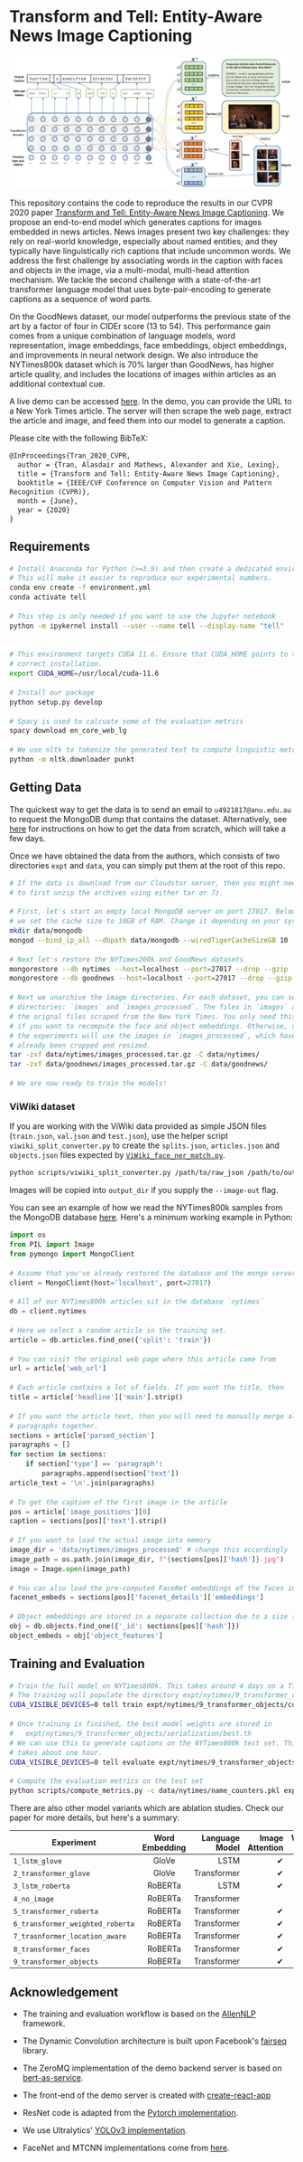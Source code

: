 # Transform and Tell: Entity-Aware News Image Captioning

![Teaser](figures/teaser.png)

This repository contains the code to reproduce the results in our CVPR 2020
paper [Transform and Tell: Entity-Aware News Image
Captioning](https://arxiv.org/abs/2004.08070). We propose an end-to-end model
which generates captions for images embedded in news articles. News images
present two key challenges: they rely on real-world knowledge, especially about
named entities; and they typically have linguistically rich captions that
include uncommon words. We address the first challenge by associating words in
the caption with faces and objects in the image, via a multi-modal, multi-head
attention mechanism. We tackle the second challenge with a state-of-the-art
transformer language model that uses byte-pair-encoding to generate captions as
a sequence of word parts.

On the GoodNews dataset, our model outperforms the previous state of the art by
a factor of four in CIDEr score (13 to 54). This performance gain comes from a
unique combination of language models, word representation, image embeddings,
face embeddings, object embeddings, and improvements in neural network design.
We also introduce the NYTimes800k dataset which is 70% larger than GoodNews,
has higher article quality, and includes the locations of images within
articles as an additional contextual cue.

A live demo can be accessed [here](https://transform-and-tell.ml/). In the
demo, you can provide the URL to a New York Times article. The server will then
scrape the web page, extract the article and image, and feed them into our
model to generate a caption.

Please cite with the following BibTeX:

```raw
@InProceedings{Tran_2020_CVPR,
  author = {Tran, Alasdair and Mathews, Alexander and Xie, Lexing},
  title = {Transform and Tell: Entity-Aware News Image Captioning},
  booktitle = {IEEE/CVF Conference on Computer Vision and Pattern Recognition (CVPR)},
  month = {June},
  year = {2020}
}
```

## Requirements

```sh
# Install Anaconda for Python (>=3.9) and then create a dedicated environment.
# This will make it easier to reproduce our experimental numbers.
conda env create -f environment.yml
conda activate tell

# This step is only needed if you want to use the Jupyter notebook
python -m ipykernel install --user --name tell --display-name "tell"


# This environment targets CUDA 11.6. Ensure that CUDA_HOME points to the
# correct installation.
export CUDA_HOME=/usr/local/cuda-11.6

# Install our package
python setup.py develop

# Spacy is used to calcuate some of the evaluation metrics
spacy download en_core_web_lg

# We use nltk to tokenize the generated text to compute linguistic metrics
python -m nltk.downloader punkt
```

## Getting Data

The quickest way to get the data is to send an email to `u4921817@anu.edu.au`
to request the MongoDB dump
that contains the dataset. Alternatively, see [here](docs/getting_data.md) for
instructions on how to get the data from scratch, which will take a few days.

Once we have obtained the data from the authors, which consists of two
directories `expt` and `data`, you can simply put them at the root of this
repo.

```sh
# If the data is download from our Cloudstor server, then you might need
# to first unzip the archives using either tar or 7z.

# First, let's start an empty local MongoDB server on port 27017. Below
# we set the cache size to 10GB of RAM. Change it depending on your system.
mkdir data/mongodb
mongod --bind_ip_all --dbpath data/mongodb --wiredTigerCacheSizeGB 10

# Next let's restore the NYTimes200k and GoodNews datasets
mongorestore --db nytimes --host=localhost --port=27017 --drop --gzip --archive=data/mongobackups/nytimes-2020-04-21.gz
mongorestore --db goodnews --host=localhost --port=27017 --drop --gzip --archive=data/mongobackups/goodnews-2020-04-21.gz

# Next we unarchive the image directories. For each dataset, you can see two
# directories: `images` and `images_processed`. The files in `images` are
# the orignal files scraped from the New York Times. You only need this
# if you want to recompute the face and object embeddings. Otherwise, all
# the experiments will use the images in `images_processed`, which have
# already been cropped and resized.
tar -zxf data/nytimes/images_processed.tar.gz -C data/nytimes/
tar -zxf data/goodnews/images_processed.tar.gz -C data/goodnews/

# We are now ready to train the models!
```

### ViWiki dataset

If you are working with the ViWiki data provided as simple JSON files
(`train.json`, `val.json` and `test.json`), use the helper script
`viwiki_split_converter.py` to create the `splits.json`, `articles.json`
and `objects.json` files expected by
[`ViWiki_face_ner_match.py`](tell/data/dataset_readers/ViWiki_face_ner_match.py).

```sh
python scripts/viwiki_split_converter.py /path/to/raw_json /path/to/output_dir
```

Images will be copied into `output_dir` if you supply the `--image-out` flag.

You can see an example of how we read the NYTimes800k samples from the MongoDB
database [here](tell/data/dataset_readers/nytimes_faces_ner_matched.py).
Here's a minimum working example in Python:

```python
import os
from PIL import Image
from pymongo import MongoClient

# Assume that you've already restored the database and the mongo server is running
client = MongoClient(host='localhost', port=27017)

# All of our NYTimes800k articles sit in the database `nytimes`
db = client.nytimes

# Here we select a random article in the training set.
article = db.articles.find_one({'split': 'train'})

# You can visit the original web page where this article came from
url = article['web_url']

# Each article contains a lot of fields. If you want the title, then
title = article['headline']['main'].strip()

# If you want the article text, then you will need to manually merge all
# paragraphs together.
sections = article['parsed_section']
paragraphs = []
for section in sections:
    if section['type'] == 'paragraph':
        paragraphs.append(section['text'])
article_text = '\n'.join(paragraphs)

# To get the caption of the first image in the article
pos = article['image_positions'][0]
caption = sections[pos]['text'].strip()

# If you want to load the actual image into memory
image_dir = 'data/nytimes/images_processed' # change this accordingly
image_path = os.path.join(image_dir, f"{sections[pos]['hash']}.jpg")
image = Image.open(image_path)

# You can also load the pre-computed FaceNet embeddings of the faces in the image
facenet_embeds = sections[pos]['facenet_details']['embeddings']

# Object embeddings are stored in a separate collection due to a size limit in mongo
obj = db.objects.find_one({'_id': sections[pos]['hash']})
object_embeds = obj['object_features']
```

## Training and Evaluation

```sh
# Train the full model on NYTimes800k. This takes around 4 days on a Titan V GPU.
# The training will populate the directory expt/nytimes/9_transformer_objects/serialization
CUDA_VISIBLE_DEVICES=0 tell train expt/nytimes/9_transformer_objects/config.yaml -f

# Once training is finished, the best model weights are stored in
#   expt/nytimes/9_transformer_objects/serialization/best.th
# We can use this to generate captions on the NYTimes800k test set. This
# takes about one hour.
CUDA_VISIBLE_DEVICES=0 tell evaluate expt/nytimes/9_transformer_objects/config.yaml -m expt/nytimes/9_transformer_objects/serialization/best.th

# Compute the evaluation metrics on the test set
python scripts/compute_metrics.py -c data/nytimes/name_counters.pkl expt/nytimes/9_transformer_objects/serialization/generations.jsonl
```

There are also other model variants which are ablation studies. Check
our paper for more details, but here's a summary:

| Experiment                       | Word Embedding | Language Model | Image Attention | Weighted RoBERTa | Location-Aware | Face Attention | Object Attention |
| -------------------------------- | :------------: | -------------: | --------------: | ---------------: | -------------: | -------------: | ---------------: |
| `1_lstm_glove`                   |     GloVe      |           LSTM |               ✔ |                  |                |                |                  |
| `2_transformer_glove`            |     GloVe      |    Transformer |               ✔ |                  |                |                |                  |
| `3_lstm_roberta`                 |    RoBERTa     |           LSTM |               ✔ |                  |                |                |                  |
| `4_no_image`                     |    RoBERTa     |    Transformer |                 |                  |                |                |                  |
| `5_transformer_roberta`          |    RoBERTa     |    Transformer |               ✔ |                  |                |                |                  |
| `6_transformer_weighted_roberta` |    RoBERTa     |    Transformer |               ✔ |                ✔ |                |                |                  |
| `7_trasnformer_location_aware`   |    RoBERTa     |    Transformer |               ✔ |                ✔ |              ✔ |                |                  |
| `8_transformer_faces`            |    RoBERTa     |    Transformer |               ✔ |                ✔ |              ✔ |              ✔ |                  |
| `9_transformer_objects`          |    RoBERTa     |    Transformer |               ✔ |                ✔ |              ✔ |              ✔ |                ✔ |

## Acknowledgement

- The training and evaluation workflow is based on the
  [AllenNLP](https://github.com/allenai/allennlp) framework.

- The Dynamic Convolution architecture is built upon Facebook's
  [fairseq](https://github.com/pytorch/fairseq/blob/master/examples/pay_less_attention_paper/README.md)
  library.

- The ZeroMQ implementation of the demo backend server is based on
  [bert-as-service](https://github.com/hanxiao/bert-as-service).

- The front-end of the demo server is created with
  [create-react-app](https://github.com/facebook/create-react-app)

- ResNet code is adapted from the [Pytorch
  implementation](https://github.com/pytorch/vision/blob/master/torchvision/models/resnet.py).

- We use Ultralytics' [YOLOv3 implementation](https://github.com/ultralytics/yolov3).

- FaceNet and MTCNN implementations come from [here](https://github.com/timesler/facenet-pytorch).
